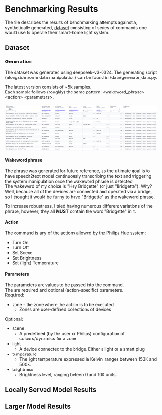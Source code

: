 # Benchmarking Results

The file describes the results of benchmarking attempts against a, synthetically generated, [dataset](https://huggingface.co/datasets/mbary/hue_commands_synth_5k_v3) consisting of series of commands one would use to operate their smart-home light system.


## Dataset
### Generation
The dataset was generated using deepseek-v3-0324.
The generating script (alongside some data manipulation) can be found in /data/generate_data.py.

The latest version consists of ~5k samples.<br>
Each sample follows (roughly) the same pattern: <wakeword_phrase> \<action> \<parameters>.<br>




![dataset](img/dataset.png)
#### Wakeword phrase
The phrase was generated for future reference, as the ultimate goal is to have speech2text model continuously transcribing the text and triggering the system manipulation once the wakeword phrase is detected.<br>
The wakeword of my choice is "Hey Bridgette" (or just "Bridgette"). Why? Well, because all of the devices are connected and operated via a bridge, so I thought it would be funny to have "Bridgette" as the wakeword phrase.<br>

To increase robustness, I tried having numerous different variations of the phrase, however, they all **MUST** contain the word "Bridgette" in it.

#### Action
The command is any of the actions allowed by the Philips Hue system:
* Turn On
* Turn Off
* Set Scene
* Set Brightness
* Set (light) Temperature

#### Parameters
The parameters are values to be passed into the command.<br>
The are required and optional (action-specific) parameters.<br>
Required:
* zone - the zone where the action is to be executed<br>
  * Zones are user-defined collections of devices<br>
  
Optional:
* scene
  * A predefined (by the user or Philips) configuration of colours/dynamics for a zone
* light
  * A device connected to the bridge. Either a light or a smart plug
* temperature
  * The light temperature expressed in Kelvin, ranges between 153K and 500K.
* brightness
  * Brightness level, ranging beteen 0 and 100 units.
## Locally Served Model Results


## Larger Model Results